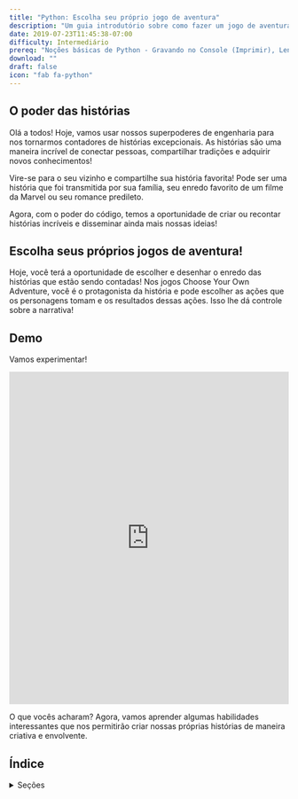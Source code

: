 ```yaml
---
title: "Python: Escolha seu próprio jogo de aventura"
description: "Um guia introdutório sobre como fazer um jogo de aventura em Python"
date: 2019-07-23T11:45:38-07:00
difficulty: Intermediário
prereq: "Noções básicas de Python - Gravando no Console (Imprimir), Lendo do Console, Strings, Variáveis, Instruções condicionais"
download: ""
draft: false
icon: "fab fa-python"
---
```


## O poder das histórias

Olá a todos! Hoje, vamos usar nossos superpoderes de engenharia para nos tornarmos contadores de histórias excepcionais. As histórias são uma maneira incrível de conectar pessoas, compartilhar tradições e adquirir novos conhecimentos!

Vire-se para o seu vizinho e compartilhe sua história favorita! Pode ser uma história que foi transmitida por sua família, seu enredo favorito de um filme da Marvel ou seu romance predileto.

Agora, com o poder do código, temos a oportunidade de criar ou recontar histórias incríveis e disseminar ainda mais nossas ideias!

## Escolha seus próprios jogos de aventura!

Hoje, você terá a oportunidade de escolher e desenhar o enredo das histórias que estão sendo contadas! Nos jogos Choose Your Own Adventure, você é o protagonista da história e pode escolher as ações que os personagens tomam e os resultados dessas ações. Isso lhe dá controle sobre a narrativa!


## Demo

Vamos experimentar!

<iframe src="https://trinket.io/embed/python/ddbeb74073?outputOnly=true&start=result" width="100%" height="600" frameborder="0" marginwidth="0" marginheight="0" allowfullscreen></iframe>

O que vocês acharam? Agora, vamos aprender algumas habilidades interessantes que nos permitirão criar nossas próprias histórias de maneira criativa e envolvente.


## Índice
<details>
<summary>Seções</summary>
{{% children /%}}
</details>